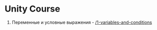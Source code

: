 # Unity Course

1. Переменные и условные выражения - [/1-variables-and-conditions](tree/1-variables-and-conditions)
